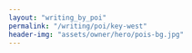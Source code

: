 ```yaml
---
layout: "writing_by_poi"
permalink: "/writing/poi/key-west"
header-img: "assets/owner/hero/pois-bg.jpg"
---
```

